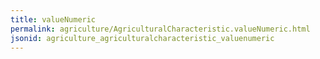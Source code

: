 ```yaml
---
title: valueNumeric
permalink: agriculture/AgriculturalCharacteristic.valueNumeric.html
jsonid: agriculture_agriculturalcharacteristic_valuenumeric
---
```

